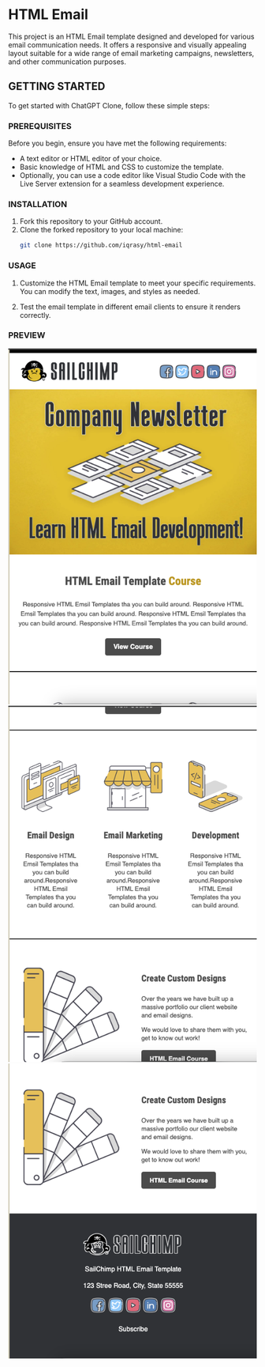 # HTML Email

This project is an HTML Email template designed and developed for various email communication needs. It offers a responsive and visually appealing layout suitable for a wide range of email marketing campaigns, newsletters, and other communication purposes.

## GETTING STARTED

To get started with ChatGPT Clone, follow these simple steps:

### PREREQUISITES

Before you begin, ensure you have met the following requirements:

- A text editor or HTML editor of your choice.
- Basic knowledge of HTML and CSS to customize the template.
- Optionally, you can use a code editor like Visual Studio Code with the Live Server extension for a seamless development experience.

### INSTALLATION

1. Fork this repository to your GitHub account.
2. Clone the forked repository to your local machine:
   ```bash
   git clone https://github.com/iqrasy/html-email
   ```

### USAGE

1. Customize the HTML Email template to meet your specific requirements. You can modify the text, images, and styles as needed.

2. Test the email template in different email clients to ensure it renders correctly.

### PREVIEW

![](First.png)
![](Second.png)
![](Footer.png)

